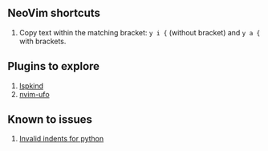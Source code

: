 ## NeoVim shortcuts

1. Copy text within the matching bracket: `y i {` (without bracket) and `y a {` with brackets.

## Plugins to explore

1. [lspkind](https://github.com/onsails/lspkind.nvim)
2. [nvim-ufo](https://github.com/kevinhwang91/nvim-ufo)

## Known to issues

1. [Invalid indents for python](https://github.com/nvim-treesitter/nvim-treesitter/issues/1136)
